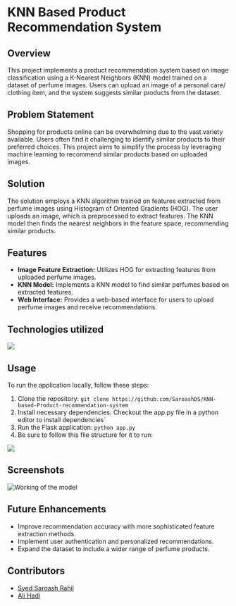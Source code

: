 # KNN Based Product Recommendation System

## Overview
This project implements a product recommendation system based on image classification using a K-Nearest Neighbors (KNN) model trained on a dataset of perfume images. Users can upload an image of a personal care/ clothing item, and the system suggests similar products from the dataset.

## Problem Statement
Shopping for products online can be overwhelming due to the vast variety available. Users often find it challenging to identify similar products to their preferred choices. This project aims to simplify the process by leveraging machine learning to recommend similar products based on uploaded images.

## Solution
The solution employs a KNN algorithm trained on features extracted from perfume images using Histogram of Oriented Gradients (HOG). The user uploads an image, which is preprocessed to extract features. The KNN model then finds the nearest neighbors in the feature space, recommending similar products.

## Features
- **Image Feature Extraction:** Utilizes HOG for extracting features from uploaded perfume images.
- **KNN Model:** Implements a KNN model to find similar perfumes based on extracted features.
- **Web Interface:** Provides a web-based interface for users to upload perfume images and receive recommendations.

## Technologies utilized
[![](https://skillicons.dev/icons?i=py,sklearn,html,css,flask)](https://skillicons.dev)

## Usage
To run the application locally, follow these steps:
1. Clone the repository: `git clone https://github.com/SaroashDS/KNN-based-Product-recommendation-system`
2. Install necessary dependencies: Checkout the app.py file in a python editor to install dependencies`
3. Run the Flask application: `python app.py`
4. Be sure to follow this file structure for it to run:


![](https://github.com/SaroashDS/KNN-based-Product-recommendation-system/assets/144798692/205e4776-18ef-4cb4-a23d-3bcf743e6c4b)

## Screenshots
![Working of the model](https://github.com/SaroashDS/KNN-based-Product-recommendation-system/assets/144798692/98574a34-ac03-4576-a79a-7f522b7dc93f)

## Future Enhancements
- Improve recommendation accuracy with more sophisticated feature extraction methods.
- Implement user authentication and personalized recommendations.
- Expand the dataset to include a wider range of perfume products.

## Contributors
- [Syed Saroash Rahil](https://github.com/SaroashDS)
- [Ali Hadi](https://github.com/Aliihadi8114)
